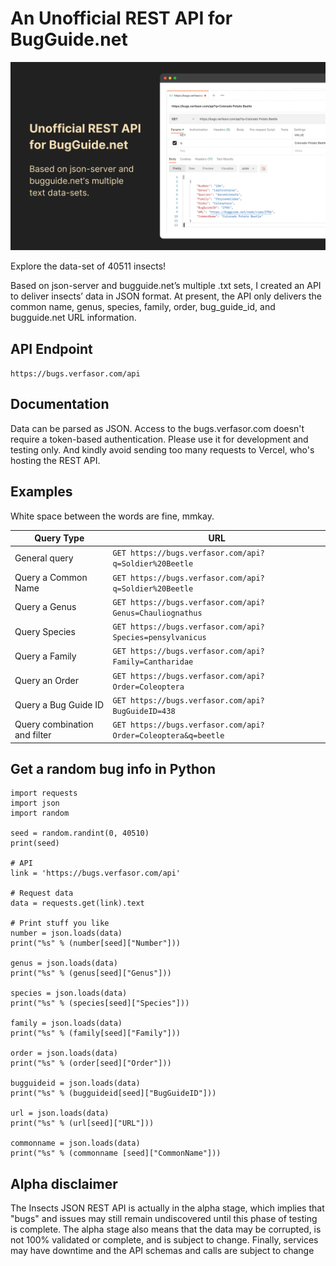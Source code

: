# An Unofficial REST API for BugGuide.net

![](https://github.com/migftw/bugguide-api/blob/master/BugGuide-API.png)

Explore the data-set of 40511 insects!

Based on json-server and bugguide.net’s multiple .txt sets, I created an API to deliver insects’ data in JSON format. At present, the API only delivers the common name, genus, species, family, order, bug_guide_id, and bugguide.net URL information.

## API Endpoint

```https://bugs.verfasor.com/api```

## Documentation

Data can be parsed as JSON. Access to the bugs.verfasor.com doesn't require a token-based authentication. Please use it for development and testing only. And kindly avoid sending too many requests to Vercel, who's hosting the REST API.

## Examples

White space between the words are fine, mmkay.

| Query Type  |  URL |
|---|---|
| General query | ```GET https://bugs.verfasor.com/api?q=Soldier%20Beetle``` |
| Query a Common Name  | ```GET https://bugs.verfasor.com/api?q=Soldier%20Beetle``` |
| Query a Genus  | ```GET https://bugs.verfasor.com/api?Genus=Chauliognathus``` |
| Query Species  | ```GET https://bugs.verfasor.com/api?Species=pensylvanicus``` |
| Query a Family  | ```GET https://bugs.verfasor.com/api?Family=Cantharidae``` |
| Query an Order  | ```GET https://bugs.verfasor.com/api?Order=Coleoptera``` |
| Query a Bug Guide ID  | ```GET https://bugs.verfasor.com/api?BugGuideID=438``` |
| Query combination and filter  | ```GET https://bugs.verfasor.com/api?Order=Coleoptera&q=beetle``` |

## Get a random bug info in Python

```
import requests
import json
import random

seed = random.randint(0, 40510)
print(seed)

# API
link = 'https://bugs.verfasor.com/api'

# Request data
data = requests.get(link).text

# Print stuff you like
number = json.loads(data)
print("%s" % (number[seed]["Number"]))

genus = json.loads(data)
print("%s" % (genus[seed]["Genus"]))

species = json.loads(data)
print("%s" % (species[seed]["Species"]))

family = json.loads(data)
print("%s" % (family[seed]["Family"]))

order = json.loads(data)
print("%s" % (order[seed]["Order"]))

bugguideid = json.loads(data)
print("%s" % (bugguideid[seed]["BugGuideID"]))

url = json.loads(data)
print("%s" % (url[seed]["URL"]))

commonname = json.loads(data)
print("%s" % (commonname [seed]["CommonName"]))
```

## Alpha disclaimer

The Insects JSON REST API is actually in the alpha stage, which implies that "bugs" and issues may still remain undiscovered until this phase of testing is complete. The alpha stage also means that the data may be corrupted, is not 100% validated or complete, and is subject to change. Finally, services may have downtime and the API schemas and calls are subject to change
